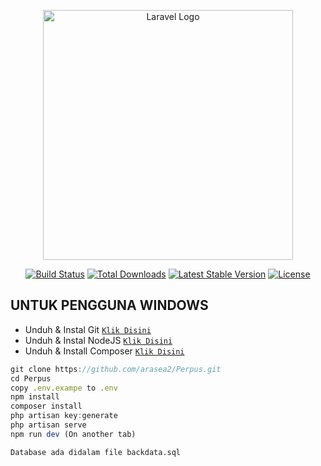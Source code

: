 <p align="center"><a href="https://laravel.com" target="_blank"><img src="https://raw.githubusercontent.com/laravel/art/master/logo-lockup/5%20SVG/2%20CMYK/1%20Full%20Color/laravel-logolockup-cmyk-red.svg" width="400" alt="Laravel Logo"></a></p>

<p align="center">
<a href="https://github.com/laravel/framework/actions"><img src="https://github.com/laravel/framework/workflows/tests/badge.svg" alt="Build Status"></a>
<a href="https://packagist.org/packages/laravel/framework"><img src="https://img.shields.io/packagist/dt/laravel/framework" alt="Total Downloads"></a>
<a href="https://packagist.org/packages/laravel/framework"><img src="https://img.shields.io/packagist/v/laravel/framework" alt="Latest Stable Version"></a>
<a href="https://packagist.org/packages/laravel/framework"><img src="https://img.shields.io/packagist/l/laravel/framework" alt="License"></a>
</p>

## UNTUK PENGGUNA WINDOWS

*   Unduh & Instal Git [`Klik Disini`](https://git-scm.com/downloads)
*   Unduh & Instal NodeJS [`Klik Disini`](https://nodejs.org/en/download)
*   Unduh & Install Composer [`Klik Disini`](https://getcomposer.org/Composer-Setup.exe)

```javascript
git clone https://github.com/arasea2/Perpus.git
cd Perpus
copy .env.exampe to .env
npm install
composer install
php artisan key:generate
php artisan serve
npm run dev (On another tab)
```

```Database ada didalam file backdata.sql```